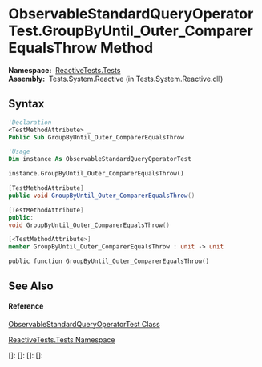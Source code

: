 # ObservableStandardQueryOperatorTest.GroupByUntil\_Outer\_ComparerEqualsThrow Method

**Namespace:**  [ReactiveTests.Tests](ReactiveTests.Tests\ReactiveTests.Tests.md)  
**Assembly:**  Tests.System.Reactive (in Tests.System.Reactive.dll)

## Syntax

```vb
'Declaration
<TestMethodAttribute> _
Public Sub GroupByUntil_Outer_ComparerEqualsThrow
```

```vb
'Usage
Dim instance As ObservableStandardQueryOperatorTest

instance.GroupByUntil_Outer_ComparerEqualsThrow()
```

```csharp
[TestMethodAttribute]
public void GroupByUntil_Outer_ComparerEqualsThrow()
```

```c++
[TestMethodAttribute]
public:
void GroupByUntil_Outer_ComparerEqualsThrow()
```

```fsharp
[<TestMethodAttribute>]
member GroupByUntil_Outer_ComparerEqualsThrow : unit -> unit 
```

```jscript
public function GroupByUntil_Outer_ComparerEqualsThrow()
```

## See Also

#### Reference

[ObservableStandardQueryOperatorTest Class](ObservableStandardQueryOperatorTest\ObservableStandardQueryOperatorTest.md)

[ReactiveTests.Tests Namespace](ReactiveTests.Tests\ReactiveTests.Tests.md)

[]: 
[]: 
[]: 
[]: 